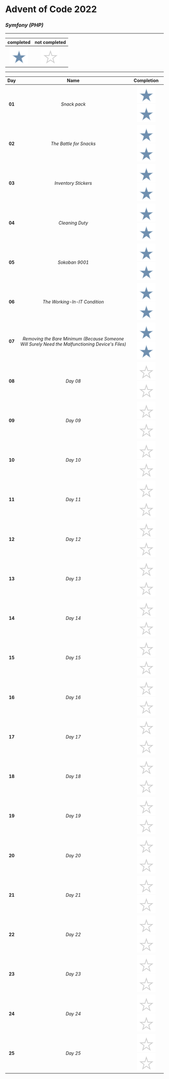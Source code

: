 # Advent of Code 2022

### _Symfony (PHP)_

----

|completed|not completed|
:-:|:-:
![](readme/complete.svg)|![](readme/incomplete.svg)

----

|Day|Name|Completion|
|:-:|:-:|:-:|
|**01**|*Snack pack*|![](readme/complete.svg) ![](readme/complete.svg)|
|**02**|*The Battle for Snacks*|![](readme/complete.svg) ![](readme/complete.svg)|
|**03**|*Inventory Stickers*|![](readme/complete.svg) ![](readme/complete.svg)|
|**04**|*Cleaning Duty*|![](readme/complete.svg) ![](readme/complete.svg)|
|**05**|*Sokoban 9001*|![](readme/complete.svg) ![](readme/complete.svg)|
|**06**|*The Working-In-IT Condition*|![](readme/complete.svg) ![](readme/complete.svg)|
|**07**|*Removing the Bare Minimum (Because Someone Will Surely Need the Malfunctioning Device's Files)*|![](readme/complete.svg) ![](readme/complete.svg)|
|**08**|*Day 08*|![](readme/incomplete.svg) ![](readme/incomplete.svg)|
|**09**|*Day 09*|![](readme/incomplete.svg) ![](readme/incomplete.svg)|
|**10**|*Day 10*|![](readme/incomplete.svg) ![](readme/incomplete.svg)|
|**11**|*Day 11*|![](readme/incomplete.svg) ![](readme/incomplete.svg)|
|**12**|*Day 12*|![](readme/incomplete.svg) ![](readme/incomplete.svg)|
|**13**|*Day 13*|![](readme/incomplete.svg) ![](readme/incomplete.svg)|
|**14**|*Day 14*|![](readme/incomplete.svg) ![](readme/incomplete.svg)|
|**15**|*Day 15*|![](readme/incomplete.svg) ![](readme/incomplete.svg)|
|**16**|*Day 16*|![](readme/incomplete.svg) ![](readme/incomplete.svg)|
|**17**|*Day 17*|![](readme/incomplete.svg) ![](readme/incomplete.svg)|
|**18**|*Day 18*|![](readme/incomplete.svg) ![](readme/incomplete.svg)|
|**19**|*Day 19*|![](readme/incomplete.svg) ![](readme/incomplete.svg)|
|**20**|*Day 20*|![](readme/incomplete.svg) ![](readme/incomplete.svg)|
|**21**|*Day 21*|![](readme/incomplete.svg) ![](readme/incomplete.svg)|
|**22**|*Day 22*|![](readme/incomplete.svg) ![](readme/incomplete.svg)|
|**23**|*Day 23*|![](readme/incomplete.svg) ![](readme/incomplete.svg)|
|**24**|*Day 24*|![](readme/incomplete.svg) ![](readme/incomplete.svg)|
|**25**|*Day 25*|![](readme/incomplete.svg) ![](readme/incomplete.svg)|
